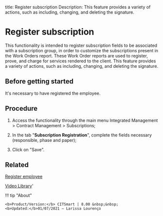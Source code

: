 title: Register subscription
Description: This feature provides a variety of actions, such as including, changing, and deleting the signature.
# Register subscription

This functionality is intended to register subscription fields to be associated with a subscription group, in order to customize the subscriptions present in the Work Orders report. These Work Order reports are used to register, prove, and charge for services rendered to the client.
This feature provides a variety of actions, such as including, changing, and deleting the signature.

Before getting started
--------------------------

It's necessary to have registered the employee.

Procedure
-------------

1.  Access the functionality through the main menu Integrated Management \>
    Contract Management \> Subscriptions;

2.  In the tab "**Subscription Registration**", complete the fields necessary
    (responsible, phase and paper);

3.  Click on "Save".

Related
-----------

[Register employee](/en-us/citsmart-platform-8/initial-settings/access-settings/user/register-employee.html)

<i class='fa fa-youtube-play  fa-2x' style='color:#97ce17;vertical-align: middle;'> </i> [Video Library](https://www.youtube.com/playlist?list=PLB5qK2uzf2ROEeoHh3EbsZJxjr9hJSLIV)'

!!! tip "About"

    <b>Product/Version:</b> CITSmart | 8.00 &nbsp;&nbsp;
    <b>Updated:</b>01/07/2021 – Larissa Lourenço
